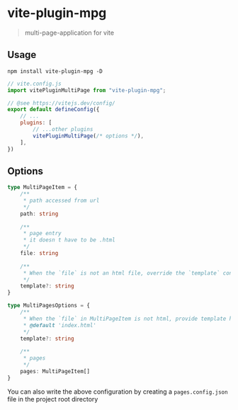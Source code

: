 # vite-plugin-mpg
> multi-page-application for vite

## Usage

```shell
npm install vite-plugin-mpg -D
```

```js
// vite.config.js
import vitePluginMultiPage from "vite-plugin-mpg";

// @see https://vitejs.dev/config/
export default defineConfig({
    // ...
    plugins: [
        // ...other plugins
        vitePluginMultiPage(/* options */),
    ],
})
```

## Options

```ts
type MultiPageItem = {
    /**
     * path accessed from url
     */
    path: string
    
    /**
     * page entry
     * it doesn t have to be .html
     */
    file: string
    
    /**
     * When the `file` is not an html file, override the `template` configured by the root
     */
    template?: string
}

type MultiPagesOptions = {
    /**
     * When the `file` in MultiPageItem is not html, provide template html
     * @default 'index.html'
     */
    template?: string
    
    /**
     * pages
     */
    pages: MultiPageItem[]
}

```
You can also write the above configuration by creating a `pages.config.json` file in the project root directory
